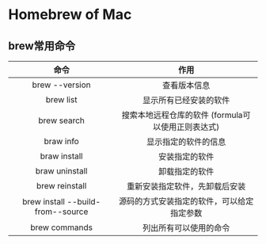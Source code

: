 # Homebrew of Mac

## brew常用命令

|                    命令                     |                        作用                        |
| :-----------------------------------------: | :------------------------------------------------: |
|               brew --version                |                    查看版本信息                    |
|                  brew list                  |               显示所有已经安装的软件               |
|            brew search <formula>            | 搜索本地远程仓库的软件 (formula可以使用正则表达式) |
|             braw info <formual>             |                显示指定的软件的信息                |
|           braw install <formula>            |                   安装指定的软件                   |
|          braw uninstall <formula>           |                   卸载指定的软件                   |
|          brew reinstall <formual>           |           重新安装指定软件，先卸载后安装           |
| brew install <formual> --build-from--source |     源码的方式安装指定的软件，可以给定指定参数     |
|                brew commands                |               列出所有可以使用的命令               |
